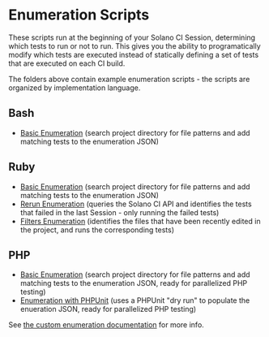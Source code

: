# Enumeration Scripts

These scripts run at the beginning of your Solano CI Session, determining which tests to run or not to run. This gives you the ability to programatically modify which tests are executed instead of statically defining a set of tests that are executed on each CI build.

The folders above contain example enumeration scripts - the scripts are organized by implementation language.

## Bash
  - [Basic Enumeration](./bash/basic_enumeration.sh) (search project directory for file patterns and add matching tests to the enumeration JSON)
  
## Ruby
  - [Basic Enumeration](./ruby/basic_enumeration.rb) (search project directory for file patterns and add matching tests to the enumeration JSON)
  - [Rerun Enumeration](./ruby/rerun_enumeration.rb) (queries the Solano CI API and identifies the tests that failed in the last Session - only running the failed tests)
  - [Filters Enumeration](./ruby/filters_enumeration.rb) (identifies the files that have been recently edited in the project, and runs the corresponding tests)
  
## PHP
  - [Basic Enumeration](./php/basic_enumeration.php) (search project directory for file patterns and add matching tests to the enumeration JSON, ready for parallelized PHP testing)
  - [Enumeration with PHPUnit](https://github.com/solanolabs/enumeration_with_phpunit) (uses a PHPUnit "dry run" to populate the enueration JSON, ready for parallelized PHP testing)

See [the custom enumeration documentation](http://docs.solanolabs.com/Beta/custom-enumeration/) for more info.
